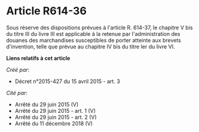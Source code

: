 # Article R614-36

Sous réserve des dispositions prévues à l'article R. 614-37, le chapitre V bis du titre III du livre III est applicable à la
retenue par l'administration des douanes des marchandises susceptibles de porter atteinte aux brevets d'invention, telle que
prévue au chapitre IV bis du titre Ier du livre VI.

**Liens relatifs à cet article**

_Créé par_:

  - Décret n°2015-427 du 15 avril 2015 - art. 3

_Cité par_:

  - Arrêté du 29 juin 2015 (V)
  - Arrêté du 29 juin 2015 - art. 1 (V)
  - Arrêté du 29 juin 2015 - art. 2 (V)
  - Arrêté du 11 décembre 2018 (V)
